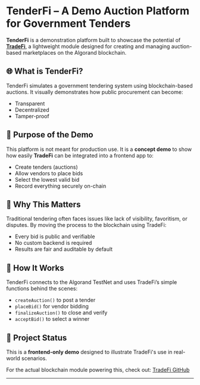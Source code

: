 # TenderFi – A Demo Auction Platform for Government Tenders

**TenderFi** is a demonstration platform built to showcase the potential of [**TradeFi**](https://github.com/rkdev19/TradeFi/tree/DEMO), a lightweight module designed for creating and managing auction-based marketplaces on the Algorand blockchain.

## 🌐 What is TenderFi?

TenderFi simulates a government tendering system using blockchain-based auctions. It visually demonstrates how public procurement can become:

- Transparent  
- Decentralized  
- Tamper-proof  

## 🎯 Purpose of the Demo

This platform is not meant for production use. It is a **concept demo** to show how easily **TradeFi** can be integrated into a frontend app to:

- Create tenders (auctions)
- Allow vendors to place bids
- Select the lowest valid bid
- Record everything securely on-chain

## 🧠 Why This Matters

Traditional tendering often faces issues like lack of visibility, favoritism, or disputes. By moving the process to the blockchain using TradeFi:

- Every bid is public and verifiable  
- No custom backend is required  
- Results are fair and auditable by default  

## 🔗 How It Works

TenderFi connects to the Algorand TestNet and uses TradeFi’s simple functions behind the scenes:
- `createAuction()` to post a tender  
- `placeBid()` for vendor bidding  
- `finalizeAuction()` to close and verify  
- `acceptBid()` to select a winner  

## 📁 Project Status

This is a **frontend-only demo** designed to illustrate TradeFi's use in real-world scenarios.

For the actual blockchain module powering this, check out: [TradeFi GitHub](https://github.com/rkdev19/TradeFi)

---
